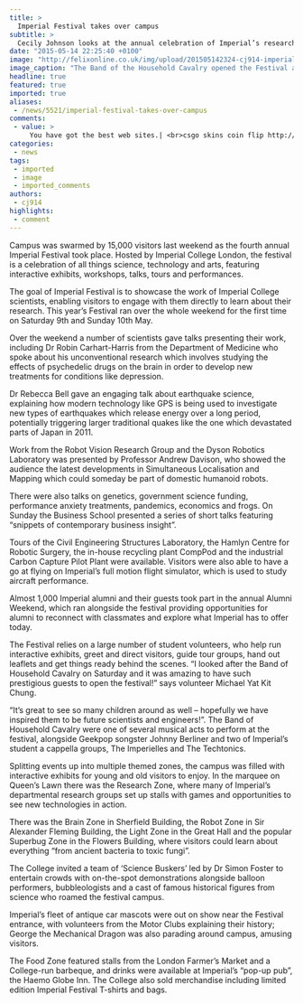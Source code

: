 ```yaml
---
title: >
  Imperial Festival takes over campus
subtitle: >
  Cecily Johnson looks at the annual celebration of Imperial’s research
date: "2015-05-14 22:25:40 +0100"
image: "http://felixonline.co.uk/img/upload/201505142324-cj914-imperial_festival_by_john_cairns_9.5.15-30-copy.jpg"
image_caption: "The Band of the Household Cavalry opened the Festival at 12PM on Saturday, with a fanfare on horseback and marching band"
headline: true
featured: true
imported: true
aliases:
 - /news/5521/imperial-festival-takes-over-campus
comments:
 - value: >
     You have got the best web sites.| <br>csgo skins coin flip http://need-help.org/27415/buy-nba-2k16-vc-somebody-who-shouldnt-be-familiar,You're a very helpful web site; could not make it without ya! <br>madden 17 coins http://www.loukado.com/blogs/post/18083#sthash.UBcFfWrb.SJi1Euko.dpbs
categories:
 - news
tags:
 - imported
 - image
 - imported_comments
authors:
 - cj914
highlights:
 - comment
---
```


Campus was swarmed by 15,000 visitors last weekend as the fourth annual Imperial Festival took place. Hosted by Imperial College London, the festival is a celebration of all things science, technology and arts, featuring interactive exhibits, workshops, talks, tours and performances.

The goal of Imperial Festival is to showcase the work of Imperial College scientists, enabling visitors to engage with them directly to learn about their research. This year’s Festival ran over the whole weekend for the first time on Saturday 9th and Sunday 10th May.

Over the weekend a number of scientists gave talks presenting their work, including Dr Robin Carhart-Harris from the Department of Medicine who spoke about his unconventional research which involves studying the effects of psychedelic drugs on the brain in order to develop new treatments for conditions like depression.

Dr Rebecca Bell gave an engaging talk about earthquake science, explaining how modern technology like GPS is being used to investigate new types of earthquakes which release energy over a long period, potentially triggering larger traditional quakes like the one which devastated parts of Japan in 2011.

Work from the Robot Vision Research Group and the Dyson Robotics Laboratory was presented by Professor Andrew Davison, who showed the audience the latest developments in Simultaneous Localisation and Mapping which could someday be part of domestic humanoid robots.

There were also talks on genetics, government science funding, performance anxiety treatments, pandemics, economics and frogs. On Sunday the Business School presented a series of short talks featuring “snippets of contemporary business insight”.

Tours of the Civil Engineering Structures Laboratory, the Hamlyn Centre for Robotic Surgery, the in-house recycling plant CompPod and the industrial Carbon Capture Pilot Plant were available. Visitors were also able to have a go at flying on Imperial’s full motion flight simulator, which is used to study aircraft performance.

Almost 1,000 Imperial alumni and their guests took part in the annual Alumni Weekend, which ran alongside the festival providing opportunities for alumni to reconnect with classmates and explore what Imperial has to offer today.

The Festival relies on a large number of student volunteers, who help run interactive exhibits, greet and direct visitors, guide tour groups, hand out leaflets and get things ready behind the scenes. “I looked after the Band of Household Cavalry on Saturday and it was amazing to have such prestigious guests to open the festival!” says volunteer Michael Yat Kit Chung.

“It’s great to see so many children around as well – hopefully we have inspired them to be future scientists and engineers!”. The Band of Household Cavalry were one of several musical acts to perform at the festival, alongside Geekpop songster Johnny Berliner and two of Imperial’s student a cappella groups, The Imperielles and The Techtonics.

Splitting events up into multiple themed zones, the campus was filled with interactive exhibits for young and old visitors to enjoy. In the marquee on Queen’s Lawn there was the Research Zone, where many of Imperial’s departmental research groups set up stalls with games and opportunities to see new technologies in action.

There was the Brain Zone in Sherfield Building, the Robot Zone in Sir Alexander Fleming Building, the Light Zone in the Great Hall and the popular Superbug Zone in the Flowers Building, where visitors could learn about everything “from ancient bacteria to toxic fungi”.

The College invited a team of ‘Science Buskers’ led by Dr Simon Foster to entertain crowds with on-the-spot demonstrations alongside balloon performers, bubbleologists and a cast of famous historical figures from science who roamed the festival campus.

Imperial’s fleet of antique car mascots were out on show near the Festival entrance, with volunteers from the Motor Clubs explaining their history; George the Mechanical Dragon was also parading around campus, amusing visitors.

The Food Zone featured stalls from the London Farmer’s Market and a College-run barbeque, and drinks were available at Imperial’s “pop-up pub”, the Haemo Globe Inn. The College also sold merchandise including limited edition Imperial Festival T-shirts and bags.
